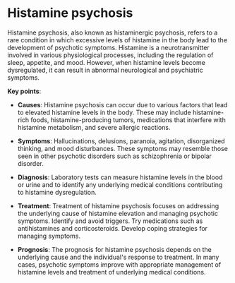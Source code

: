 <!--
source: gpt-3 + jph editing
tags: conditions
-->

# Histamine psychosis

Histamine psychosis, also known as histaminergic psychosis, refers to a rare condition in which excessive levels of histamine in the body lead to the development of psychotic symptoms. Histamine is a neurotransmitter involved in various physiological processes, including the regulation of sleep, appetite, and mood. However, when histamine levels become dysregulated, it can result in abnormal neurological and psychiatric symptoms.

**Key points**:

* **Causes**: Histamine psychosis can occur due to various factors that lead to elevated histamine levels in the body. These may include histamine-rich foods, histamine-producing tumors, medications that interfere with histamine metabolism, and severe allergic reactions.

* **Symptoms**: Hallucinations, delusions, paranoia, agitation, disorganized thinking, and mood disturbances. These symptoms may resemble those seen in other psychotic disorders such as schizophrenia or bipolar disorder.

* **Diagnosis**: Laboratory tests can measure histamine levels in the blood or urine and to identify any underlying medical conditions contributing to histamine dysregulation.

* **Treatment**: Treatment of histamine psychosis focuses on addressing the underlying cause of histamine elevation and managing psychotic symptoms. Identify and avoid triggers. Try medications such as antihistamines and corticosteroids. Develop coping strategies for managing symptoms.

* **Prognosis**: The prognosis for histamine psychosis depends on the underlying cause and the individual's response to treatment. In many cases, psychotic symptoms improve with appropriate management of histamine levels and treatment of underlying medical conditions.
